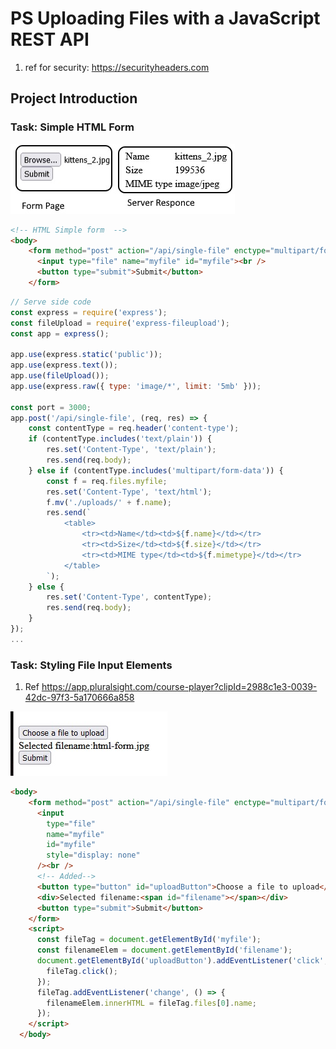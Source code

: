# PS Uploading Files with a JavaScript REST API

1. ref for security: <https://securityheaders.com>

## Project Introduction

### Task: Simple HTML Form

![html form](/public/html-form.jpg "html form")

```html
<!-- HTML Simple form  -->
<body>
    <form method="post" action="/api/single-file" enctype="multipart/form-data">
      <input type="file" name="myfile" id="myfile"><br />
      <button type="submit">Submit</button>
    </form>
```

```Javascript
// Serve side code
const express = require('express');
const fileUpload = require('express-fileupload');
const app = express();

app.use(express.static('public'));
app.use(express.text());
app.use(fileUpload());
app.use(express.raw({ type: 'image/*', limit: '5mb' }));

const port = 3000;
app.post('/api/single-file', (req, res) => {
    const contentType = req.header('content-type');
    if (contentType.includes('text/plain')) {
        res.set('Content-Type', 'text/plain');
        res.send(req.body);
    } else if (contentType.includes('multipart/form-data')) {
        const f = req.files.myfile;
        res.set('Content-Type', 'text/html');
        f.mv('./uploads/' + f.name);
        res.send(`
            <table>
                <tr><td>Name</td><td>${f.name}</td></tr>
                <tr><td>Size</td><td>${f.size}</td></tr>
                <tr><td>MIME type</td><td>${f.mimetype}</td></tr>
            </table>
        `);
    } else {
        res.set('Content-Type', contentType);
        res.send(req.body);
    }
});
...
```

### Task: Styling File Input Elements

1. Ref <https://app.pluralsight.com/course-player?clipId=2988c1e3-0039-42dc-97f3-5a170666a858>

![html form](/images/html-form-customised.jpg "html form")

```html
<body>
    <form method="post" action="/api/single-file" enctype="multipart/form-data">
      <input
        type="file"
        name="myfile"
        id="myfile"
        style="display: none"
      /><br />
      <!-- Added-->
      <button type="button" id="uploadButton">Choose a file to upload</button>
      <div>Selected filename:<span id="filename"></span></div>
      <button type="submit">Submit</button>
    </form>
    <script>
      const fileTag = document.getElementById('myfile');
      const filenameElem = document.getElementById('filename');
      document.getElementById('uploadButton').addEventListener('click', () => {
        fileTag.click();
      });
      fileTag.addEventListener('change', () => {
        filenameElem.innerHTML = fileTag.files[0].name;
      });
    </script>
  </body>
```